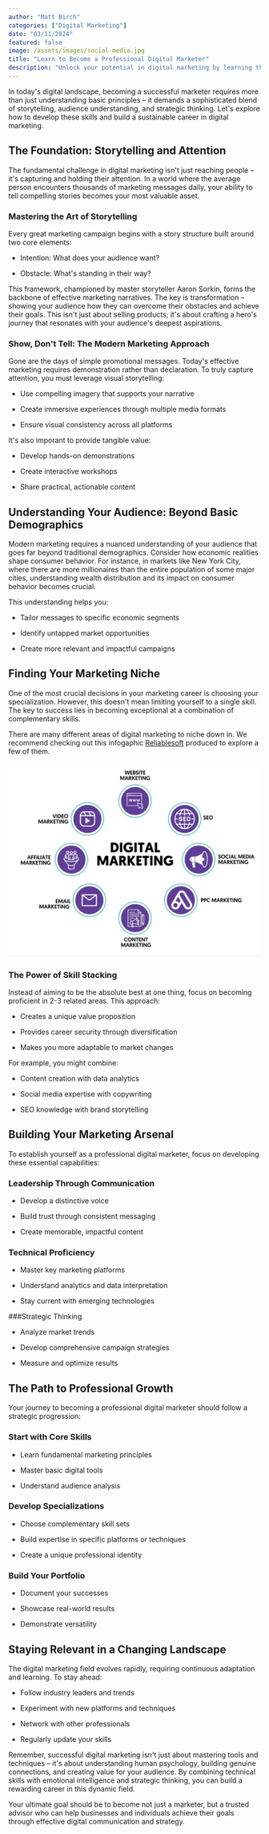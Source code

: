 ```yaml
---
author: "Matt Birch"
categories: ["Digital Marketing"]
date: "03/11/2024"
featured: false
image: /assets/images/social-media.jpg
title: "Learn to Become a Professional Digital Marketer"
description: "Unlock your potential in digital marketing by learning the core skills and strategies needed to become a professional digital marketer. Gain expertise in SEO, social media, content marketing, and more."
---
```


In today's digital landscape, becoming a successful marketer requires more than just understanding basic principles – it demands a sophisticated blend of storytelling, audience understanding, and strategic thinking. Let's explore how to develop these skills and build a sustainable career in digital marketing.

## The Foundation: Storytelling and Attention

The fundamental challenge in digital marketing isn't just reaching people – it's capturing and holding their attention. In a world where the average person encounters thousands of marketing messages daily, your ability to tell compelling stories becomes your most valuable asset.

### Mastering the Art of Storytelling

Every great marketing campaign begins with a story structure built around two core elements:

- Intention: What does your audience want?

- Obstacle: What's standing in their way?

This framework, championed by master storyteller Aaron Sorkin, forms the backbone of effective marketing narratives. The key is transformation – showing your audience how they can overcome their obstacles and achieve their goals. This isn't just about selling products; it's about crafting a hero's journey that resonates with your audience's deepest aspirations.

### Show, Don't Tell: The Modern Marketing Approach

Gone are the days of simple promotional messages. Today's effective marketing requires demonstration rather than declaration. To truly capture attention, you must leverage visual storytelling:

- Use compelling imagery that supports your narrative

- Create immersive experiences through multiple media formats

- Ensure visual consistency across all platforms

It's also imporant to provide tangible value:

- Develop hands-on demonstrations

- Create interactive workshops

- Share practical, actionable content

## Understanding Your Audience: Beyond Basic Demographics

Modern marketing requires a nuanced understanding of your audience that goes far beyond traditional demographics. Consider how economic realities shape consumer behavior. For instance, in markets like New York City, where there are more millionaires than the entire population of some major cities, understanding wealth distribution and its impact on consumer behavior becomes crucial.

This understanding helps you:

- Tailor messages to specific economic segments

- Identify untapped market opportunities

- Create more relevant and impactful campaigns

## Finding Your Marketing Niche

One of the most crucial decisions in your marketing career is choosing your specialization. However, this doesn't mean limiting yourself to a single skill. The key to success lies in becoming exceptional at a combination of complementary skills.

There are many different areas of digital marketing to niche down in. We recommend checking out this infogaphic [Reliablesoft](https://www.reliablesoft.net/start-career-digital-marketing/) produced to explore a few of them.

![how to become a digital marketer infographic](/assets/images/how-become-digital-marketer.jpg)

### The Power of Skill Stacking

Instead of aiming to be the absolute best at one thing, focus on becoming proficient in 2-3 related areas. This approach:

- Creates a unique value proposition

- Provides career security through diversification

- Makes you more adaptable to market changes

For example, you might combine:

- Content creation with data analytics

- Social media expertise with copywriting

- SEO knowledge with brand storytelling

## Building Your Marketing Arsenal

To establish yourself as a professional digital marketer, focus on developing these essential capabilities:

### Leadership Through Communication

- Develop a distinctive voice

- Build trust through consistent messaging

- Create memorable, impactful content

### Technical Proficiency

- Master key marketing platforms

- Understand analytics and data interpretation

- Stay current with emerging technologies

###Strategic Thinking

- Analyze market trends

- Develop comprehensive campaign strategies

- Measure and optimize results

## The Path to Professional Growth

Your journey to becoming a professional digital marketer should follow a strategic progression:

### Start with Core Skills

- Learn fundamental marketing principles

- Master basic digital tools

- Understand audience analysis

### Develop Specializations

- Choose complementary skill sets

- Build expertise in specific platforms or techniques

- Create a unique professional identity

### Build Your Portfolio

- Document your successes

- Showcase real-world results

- Demonstrate versatility

## Staying Relevant in a Changing Landscape

The digital marketing field evolves rapidly, requiring continuous adaptation and learning. To stay ahead:

- Follow industry leaders and trends

- Experiment with new platforms and techniques

- Network with other professionals

- Regularly update your skills

Remember, successful digital marketing isn't just about mastering tools and techniques – it's about understanding human psychology, building genuine connections, and creating value for your audience. By combining technical skills with emotional intelligence and strategic thinking, you can build a rewarding career in this dynamic field.

Your ultimate goal should be to become not just a marketer, but a trusted advisor who can help businesses and individuals achieve their goals through effective digital communication and strategy.
